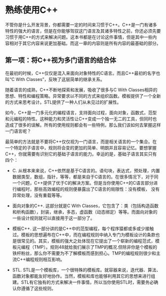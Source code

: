 # 熟练使用C++
不管你是什么开发背景，你都需要一定的时间来习惯于C++。C++是一门有诸多特性的强大的语言，但是在你能够驾驭这门语言及其诸多特性之前，你还必须先要习惯于用C++的方式来解决问题。这本书都是在讨论这件事情，但是其中一些内容相对于其它内容来说更加基础。而这一章的内容则是所有内容的最基础的部分。

##  第一项：将C++视为多门语言的结合体
在最初的时候，C++仅仅是混入来面向对象特性的C语言。而且C++最初的名字也叫“C With Classes”，反映了这层简单的继承关系。

随着语言的成熟，C++不断地探索和发展，吸收了很多与C With Classes相异的思想、特性和编程策略。异常要求以不同的方式来组织函数。模板提供了一个全新的方式来思考设计。STL提供了一种人们从未见过的扩展性。

如今，C++是一门多元化的编程语言，支持面向过程，面向对象，函数式，范型和元编程的特性。这种能力和灵活性让C++变成一个独一无二的工具，但同时也造成了很多的误解。所有的使用规则都会有一些特例，那么我们该如何去掌握这样一门语言呢？

最简单的方法就是不要将C++仅仅视为一门语言，而是相关语言的一个集合。在一个特定的子语言中，规则将会变的更加的简单、明朗并且容易记忆。要想掌握C++，你就需要有识别它的基础子语言的能力。幸运的是，基础子语言其实只有四个：
* C. 从根本来来说，C++依然是基于C语言的。语句块，表达式，预处理，内置数据类型，数组，指针，等等，都是来自于C语言的。在很多情况下，对于同一个问题，C++提供了优于C的解决方案。但是当你使用C++的C语言部分进行编程时，那些高效编程的规则便暴露出了C语言的局限性：没有模板， 没有异常处理，没有重载等等。
* 面向对象的C++. 这部分就是C With Classes，它包含了：类（包括构造函数和析构函数），封装，继承，多态，虚函数（动态绑定）等等。而面向对象的一些设计规则就可以直接用于这一部分了。
* 模板C++. 这一部分讲的是C++中的范型编程，每个程序猿都或多或少接触过。模板的思想遍布在C++中，而在编程规则中纳入专门为模板设计的条款也是很常见的。其实，模板的强大之处体现在它提出了一个崭新的编程范式，模板元编程（TMP）。规则48就给我们展示了TMP的概况.但除非你是个模板的铁杆粉丝，那么你不需要为不了解模板而感到担心。TMP的编程规则很少和主流C++编程规则相互影响。

* STL. STL是一个模板库，一个很特殊的模板库。就容器来说，迭代器、算法、函数对象都能友好地协作。当然，模板和库也能够利用其它的思想来进行组建。STL有它独有的方式来解决一件事情，所以当你使用STL时，需要务必确认你遵循了这些规则。
